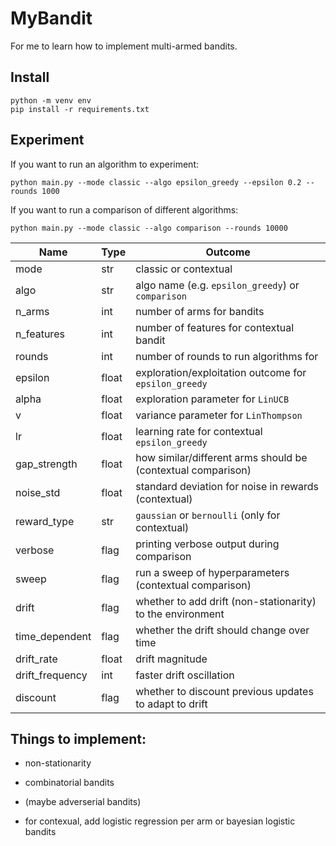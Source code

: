 # MyBandit

For me to learn how to implement multi-armed bandits.

## Install
```
python -m venv env
pip install -r requirements.txt
```

## Experiment
If you want to run an algorithm to experiment:
```
python main.py --mode classic --algo epsilon_greedy --epsilon 0.2 --rounds 1000
```

If you want to run a comparison of different algorithms:
```
python main.py --mode classic --algo comparison --rounds 10000
```

| Name           | Type    | Outcome  |
|----------------|---------|----------|
| mode           | str     | classic or contextual     |
| algo           | str     | algo name (e.g. `epsilon_greedy`) or `comparison`     |
| n_arms         | int     | number of arms for bandits        |
| n_features     | int     | number of features for contextual bandit   |
| rounds         | int     | number of rounds to run algorithms for    |
| epsilon        | float   | exploration/exploitation outcome for `epsilon_greedy` |
| alpha          | float   | exploration parameter for `LinUCB`     |
| v              | float   | variance parameter for `LinThompson`   |
| lr             | float   | learning rate for contextual `epsilon_greedy` |
| gap_strength   | float   | how similar/different arms should be (contextual comparison)      |
| noise_std      | float   | standard deviation for noise in rewards (contextual)    |
| reward_type    | str     | `gaussian` or `bernoulli` (only for contextual)    |
| verbose        | flag    | printing verbose output during comparison      |
| sweep          | flag    | run a sweep of hyperparameters (contextual comparison) |
| drift          | flag    | whether to add drift (non-stationarity) to the environment |
| time_dependent | flag    | whether the drift should change over time |
| drift_rate     | float   | drift magnitude |
| drift_frequency| int     | faster drift oscillation |
| discount       | flag    | whether to discount previous updates to adapt to drift |

## Things to implement:
- non-stationarity
- combinatorial bandits
- (maybe adverserial bandits)

- for contexual, add logistic regression per arm or bayesian logistic bandits